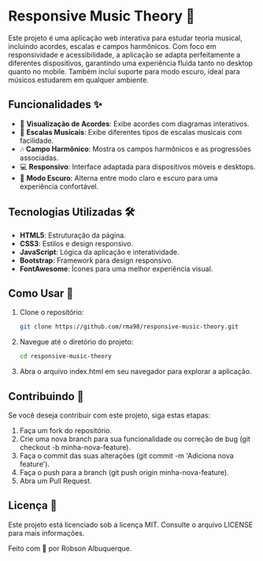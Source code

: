 # Responsive Music Theory 🎵

Este projeto é uma aplicação web interativa para estudar teoria musical, incluindo acordes, escalas e campos harmônicos. Com foco em responsividade e acessibilidade, a aplicação se adapta perfeitamente a diferentes dispositivos, garantindo uma experiência fluida tanto no desktop quanto no mobile. Também inclui suporte para modo escuro, ideal para músicos estudarem em qualquer ambiente.

## Funcionalidades ✨

- 🎹 **Visualização de Acordes**: Exibe acordes com diagramas interativos.
- 🎼 **Escalas Musicais**: Exibe diferentes tipos de escalas musicais com facilidade.
- 🎶 **Campo Harmônico**: Mostra os campos harmônicos e as progressões associadas.
- 💻 **Responsivo**: Interface adaptada para dispositivos móveis e desktops.
- 🌙 **Modo Escuro**: Alterna entre modo claro e escuro para uma experiência confortável.

## Tecnologias Utilizadas 🛠️

- **HTML5**: Estruturação da página.
- **CSS3**: Estilos e design responsivo.
- **JavaScript**: Lógica da aplicação e interatividade.
- **Bootstrap**: Framework para design responsivo.
- **FontAwesome**: Ícones para uma melhor experiência visual.

## Como Usar 🚀

1. Clone o repositório:

   ```bash
   git clone https://github.com/rma98/responsive-music-theory.git

2. Navegue até o diretório do projeto:

   
   ```bash
   cd responsive-music-theory

3. Abra o arquivo index.html em seu navegador para explorar a aplicação.

## Contribuindo 🤝

Se você deseja contribuir com este projeto, siga estas etapas:

1. Faça um fork do repositório.
2. Crie uma nova branch para sua funcionalidade ou correção de bug (git checkout -b minha-nova-feature).
3. Faça o commit das suas alterações (git commit -m 'Adiciona nova feature').
4. Faça o push para a branch (git push origin minha-nova-feature).
5. Abra um Pull Request.

## Licença 📝

Este projeto está licenciado sob a licença MIT. Consulte o arquivo LICENSE para mais informações.

Feito com 💙 por Robson Albuquerque.

